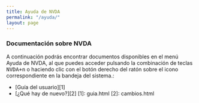 ```yaml
---
title: Ayuda de NVDA
permalink: "/ayuda/"
layout: page
---
```


### Documentación sobre NVDA ###

A continuación podrás encontrar documentos disponibles en el menú Ayuda de NVDA, al que puedes acceder pulsando la combinación de teclas <kbd>NVDA+n</kbd> o haciendo clic con el botón derecho del ratón sobre el icono correspondiente en la bandeja del sistema.:
- [Guía del usuario][1]
- [¿Qué hay de nuevo?][2]
[1]: guia.html
[2]: cambios.html
